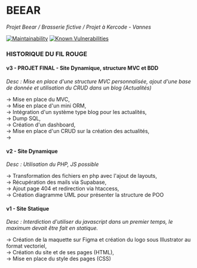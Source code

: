 # **BEEAR**
*Projet Beear / Brasserie fictive / Projet à Kercode - Vannes*

[![Maintainability](https://api.codeclimate.com/v1/badges/dab975edd1c92f8ff310/maintainability)](https://codeclimate.com/github/cdbschr/Beear/maintainability)
[![Known Vulnerabilities](https://snyk.io/test/github/cdbschr/beear/badge.svg)](https://snyk.io/test/github/cdbschr/beear)

### HISTORIQUE DU FIL ROUGE
#### v3 - PROJET FINAL - Site Dynamique, structure MVC et BDD
*Desc : Mise en place d'une structure MVC personnalisée, ajout d'une base de donnée et utilisation du CRUD dans un blog (Actualités)*

  -> Mise en place du MVC,<br>
  -> Mise en place d'un mini ORM,<br>
  -> Intégration d'un système type blog pour les actualités,<br>
  -> Dump SQL,<br>
  -> Création d'un dashboard,<br>
  -> Mise en place d'un CRUD sur la création des actualités,<br>
  ->

#### v2 - Site Dynamique 
*Desc : Utilisation du PHP, JS possible*

  -> Transformation des fichiers en php avec l'ajout de layouts,<br>
  -> Récupération des mails via Supabase,<br>
  -> Ajout page 404 et redirection via htaccess,<br>
  -> Création diagramme UML pour présenter la structure de POO
  
#### v1 - Site Statique
*Desc : Interdiction d'utiliser du javascript dans un premier temps, le maximum devait être fait en statique.*

  -> Création de la maquette sur Figma et création du logo sous Illustrator au format vectoriel,<br>
  -> Création du site et de ses pages (HTML),<br>
  -> Mise en place du style des pages (CSS)